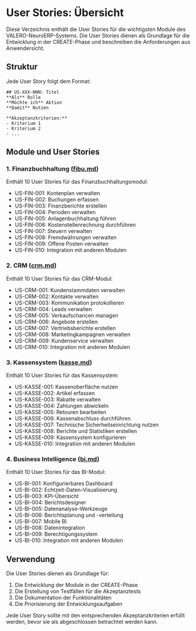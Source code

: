 # User Stories: Übersicht

Diese Verzeichnis enthält die User Stories für die wichtigsten Module des VALERO-NeuroERP-Systems. Die User Stories dienen als Grundlage für die Entwicklung in der CREATE-Phase und beschreiben die Anforderungen aus Anwendersicht.

## Struktur

Jede User Story folgt dem Format:

```
## US-XXX-NNN: Titel
**Als** Rolle  
**Möchte ich** Aktion  
**Damit** Nutzen

**Akzeptanzkriterien:**
- Kriterium 1
- Kriterium 2
- ...
```

## Module und User Stories

### 1. Finanzbuchhaltung ([fibu.md](./fibu.md))

Enthält 10 User Stories für das Finanzbuchhaltungsmodul:
- US-FIN-001: Kontenplan verwalten
- US-FIN-002: Buchungen erfassen
- US-FIN-003: Finanzberichte erstellen
- US-FIN-004: Perioden verwalten
- US-FIN-005: Anlagenbuchhaltung führen
- US-FIN-006: Kostenstellenrechnung durchführen
- US-FIN-007: Steuern verwalten
- US-FIN-008: Fremdwährungen verwalten
- US-FIN-009: Offene Posten verwalten
- US-FIN-010: Integration mit anderen Modulen

### 2. CRM ([crm.md](./crm.md))

Enthält 10 User Stories für das CRM-Modul:
- US-CRM-001: Kundenstammdaten verwalten
- US-CRM-002: Kontakte verwalten
- US-CRM-003: Kommunikation protokollieren
- US-CRM-004: Leads verwalten
- US-CRM-005: Verkaufschancen managen
- US-CRM-006: Angebote erstellen
- US-CRM-007: Vertriebsberichte erstellen
- US-CRM-008: Marketingkampagnen verwalten
- US-CRM-009: Kundenservice verwalten
- US-CRM-010: Integration mit anderen Modulen

### 3. Kassensystem ([kasse.md](./kasse.md))

Enthält 10 User Stories für das Kassensystem:
- US-KASSE-001: Kassenoberfläche nutzen
- US-KASSE-002: Artikel erfassen
- US-KASSE-003: Rabatte verwalten
- US-KASSE-004: Zahlungen abwickeln
- US-KASSE-005: Retouren bearbeiten
- US-KASSE-006: Kassenabschluss durchführen
- US-KASSE-007: Technische Sicherheitseinrichtung nutzen
- US-KASSE-008: Berichte und Statistiken erstellen
- US-KASSE-009: Kassensystem konfigurieren
- US-KASSE-010: Integration mit anderen Modulen

### 4. Business Intelligence ([bi.md](./bi.md))

Enthält 10 User Stories für das BI-Modul:
- US-BI-001: Konfigurierbares Dashboard
- US-BI-002: Echtzeit-Daten-Visualisierung
- US-BI-003: KPI-Übersicht
- US-BI-004: Berichtsdesigner
- US-BI-005: Datenanalyse-Werkzeuge
- US-BI-006: Berichtsplanung und -verteilung
- US-BI-007: Mobile BI
- US-BI-008: Datenintegration
- US-BI-009: Berechtigungssystem
- US-BI-010: Integration mit anderen Modulen

## Verwendung

Die User Stories dienen als Grundlage für:

1. Die Entwicklung der Module in der CREATE-Phase
2. Die Erstellung von Testfällen für die Akzeptanztests
3. Die Dokumentation der Funktionalitäten
4. Die Priorisierung der Entwicklungsaufgaben

Jede User Story sollte mit den entsprechenden Akzeptanzkriterien erfüllt werden, bevor sie als abgeschlossen betrachtet werden kann. 
